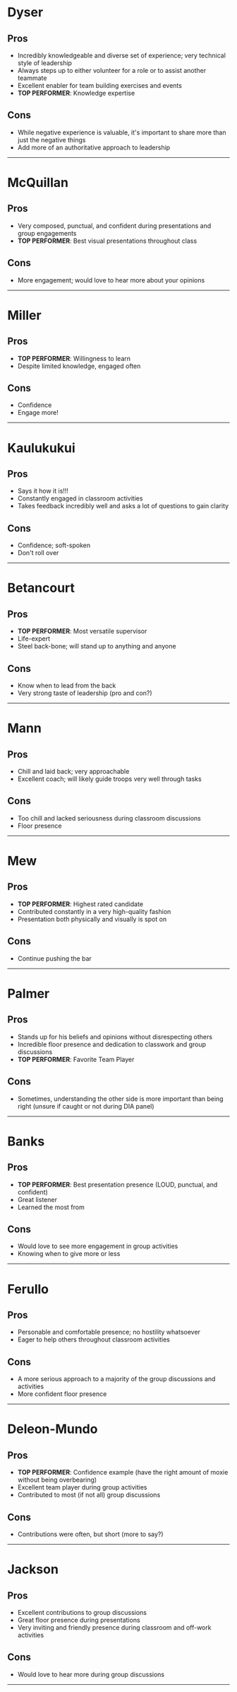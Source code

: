 # Dyser
## Pros
* Incredibly knowledgeable and diverse set of experience; very technical style of leadership
* Always steps up to either volunteer for a role or to assist another teammate
* Excellent enabler for team building exercises and events
* **TOP PERFORMER**:  Knowledge expertise
## Cons
* While negative experience is valuable, it's important to share more than just the negative things
* Add more of an authoritative approach to leadership
---
# McQuillan
## Pros
* Very composed, punctual, and confident during presentations and group engagements
* **TOP PERFORMER**: Best visual presentations throughout class
## Cons
- More engagement; would love to hear more about your opinions
---
# Miller
## Pros
- **TOP PERFORMER**: Willingness to learn
- Despite limited knowledge, engaged often
## Cons
- Confidence
- Engage more!
---
# Kaulukukui
## Pros
- Says it how it is!!!
- Constantly engaged in classroom activities
- Takes feedback incredibly well and asks a lot of questions to gain clarity
## Cons
- Confidence; soft-spoken
- Don't roll over
---
# Betancourt
## Pros
- **TOP PERFORMER**:  Most versatile supervisor
- Life-expert
- Steel back-bone; will stand up to anything and anyone
## Cons
- Know when to lead from the back
- Very strong taste of leadership (pro and con?)
---
# Mann
## Pros
- Chill and laid back; very approachable
- Excellent coach; will likely guide troops very well through tasks
## Cons
- Too chill and lacked seriousness during classroom discussions
- Floor presence
---
# Mew
## Pros
- **TOP PERFORMER**:  Highest rated candidate
- Contributed constantly in a very high-quality fashion
- Presentation both physically and visually is spot on
## Cons
- Continue pushing the bar
---
# Palmer
## Pros
- Stands up for his beliefs and opinions without disrespecting others
- Incredible floor presence and dedication to classwork and group discussions
- **TOP PERFORMER**:  Favorite Team Player
## Cons
- Sometimes, understanding the other side is more important than being right (unsure if caught or not during DIA panel)
---
# Banks
## Pros
- **TOP PERFORMER**: Best presentation presence (LOUD, punctual, and confident)
- Great listener
- Learned the most from
## Cons
- Would love to see more engagement in group activities
- Knowing when to give more or less
---
# Ferullo
## Pros
- Personable and comfortable presence; no hostility whatsoever
- Eager to help others throughout classroom activities
## Cons
- A more serious approach to a majority of the group discussions and activities
- More confident floor presence
---
# Deleon-Mundo
## Pros
- **TOP PERFORMER**:  Confidence example (have the right amount of moxie without being overbearing)
- Excellent team player during group activities
- Contributed to most (if not all) group discussions
## Cons
- Contributions were often, but short (more to say?)
---
# Jackson
## Pros
- Excellent contributions to group discussions
- Great floor presence during presentations
- Very inviting and friendly presence during classroom and off-work activities
## Cons
- Would love to hear more during group discussions
---
